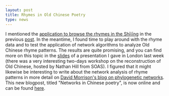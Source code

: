 ```yaml
---
layout: post
title: Rhymes in Old Chinese Poetry 
type: news
---
```


I mentioned the [application to browse the rhymes in the Shījīng](http://digling.org/shijing/) in the
previous [post](http://lingulist.de/2015/10/27/shijing-browser.html).  In the
meantime, I found time to play around with the rhyme data and to test the
application of network algorithms to analyze Old Chinese rhyme patterns. The
results are quite promising, and you can find more on this topic in the
[slides](https://speakerdeck.com/lingulist/using-network-models-to-analyze-old-chinese-rhyme-data)
of a presentation I gave in London last week (there was a very interesting
two-days workshop on the reconstruction of Old Chinese, hosted by Nathan Hill
from SOAS). I figured that it might likewise be interesting to write about the network analysis of rhyme patterns in more detail on [David Morrison's blog on phylogenetic networks](http://phylonetworks.blogspot.fr/). This new blogpost, titled "Networks in Chinese poetry", is now online and can be found [here](http://phylonetworks.blogspot.fr/2015/11/networks-in-chinese-poetry.html).

